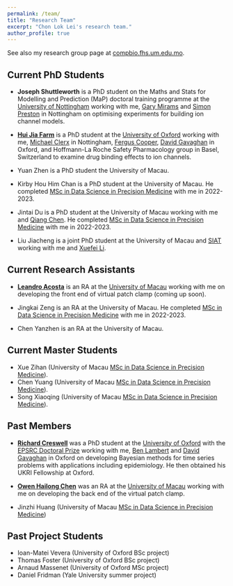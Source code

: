 ```yaml
---
permalink: /team/
title: "Research Team"
excerpt: "Chon Lok Lei's research team."
author_profile: true
---
```


See also my research group page at [compbio.fhs.um.edu.mo](https://compbio.fhs.um.edu.mo/).

## Current PhD Students


- __Joseph Shuttleworth__ is a PhD student on the Maths and Stats for Modelling and Prediction (MaP) doctoral training programme at the [University of Nottingham](https://www.nottingham.ac.uk/) working with me, [Gary Mirams](https://www.maths.nottingham.ac.uk/plp/pmzgm/) and [Simon Preston](https://www.maths.nottingham.ac.uk/plp/pmzspp/) in Nottingham on optimising experiments for building ion channel models.

- [__Hui Jia Farm__](https://www.cs.ox.ac.uk/people/hui.farm/) is a PhD student at the [University of Oxford](https://www.ox.ac.uk/) working with me, [Michael Clerx](http://michaelclerx.com/) in Nottingham, [Fergus Cooper](https://www.cs.ox.ac.uk/people/fergus.cooper/), [David Gavaghan](https://www.cs.ox.ac.uk/people/david.gavaghan/) in Oxford, and Hoffmann-La Roche Safety Pharmacology group in Basel, Switzerland to examine drug binding effects to ion channels.

- Yuan Zhen is a PhD student the University of Macau.

- Kirby Hou Him Chan is a PhD student at the University of Macau. He completed [MSc in Data Science in Precision Medicine](https://cds.ici.um.edu.mo/programme/specialization/precision-medicine/) with me in 2022-2023.

- Jintai Du is a PhD student at the University of Macau working with me and [Qiang Chen](https://fhs.um.edu.mo/en/staff/qiang-chen/). He completed [MSc in Data Science in Precision Medicine](https://cds.ici.um.edu.mo/programme/specialization/precision-medicine/) with me in 2022-2023.

- Liu Jiacheng is a joint PhD student at the University of Macau and [SIAT](http://english.siat.cas.cn/) working with me and [Xuefei Li](https://isynbio.siat.ac.cn/en/view.php?id=94).


## Current Research Assistants

- [__Leandro Acosta__](https://www.linkedin.com/in/leandrosacosta/) is an RA at the [University of Macau](https://www.um.edu.mo/) working with me on developing the front end of virtual patch clamp (coming up soon).

- Jingkai Zeng is an RA at the University of Macau. He completed [MSc in Data Science in Precision Medicine](https://cds.ici.um.edu.mo/programme/specialization/precision-medicine/) with me in 2022-2023.

- Chen Yanzhen is an RA at the University of Macau.

## Current Master Students

- Xue Zihan (University of Macau [MSc in Data Science in Precision Medicine](https://cds.ici.um.edu.mo/programme/specialization/precision-medicine/)).
- Chen Yuang (University of Macau [MSc in Data Science in Precision Medicine](https://cds.ici.um.edu.mo/programme/specialization/precision-medicine/)).
- Song Xiaoqing (University of Macau [MSc in Data Science in Precision Medicine](https://cds.ici.um.edu.mo/programme/specialization/precision-medicine/)).

## Past Members

- [__Richard Creswell__](https://www.cs.ox.ac.uk/people/richard.creswell/) was a PhD student at the [University of Oxford](https://www.ox.ac.uk/) with the [EPSRC Doctoral Prize](https://www.ukri.org/what-we-offer/developing-people-and-skills/epsrc/studentships/flexibility-for-funders/epsrc-doctoral-prize/) working with me, [Ben Lambert](https://mathematics.exeter.ac.uk/staff/bcl206) and [David Gavaghan](https://www.cs.ox.ac.uk/people/david.gavaghan/) in Oxford on developing Bayesian methods for time series problems with applications including epidemiology. He then obtained his UKRI Fellowship at Oxford.

- [__Owen Hailong Chen__](http://www.linkedin.com/in/PetroOwen) was an RA at the [University of Macau](https://www.um.edu.mo/) working with me on developing the back end of the virtual patch clamp.

- Jinzhi Huang (University of Macau [MSc in Data Science in Precision Medicine](https://cds.ici.um.edu.mo/programme/specialization/precision-medicine/))


## Past Project Students

- Ioan-Matei Vevera (University of Oxford BSc project)
- Thomas Foster (University of Oxford BSc project)
- Arnaud Massenet (University of Oxford MSc project)
- Daniel Fridman (Yale University summer project)
